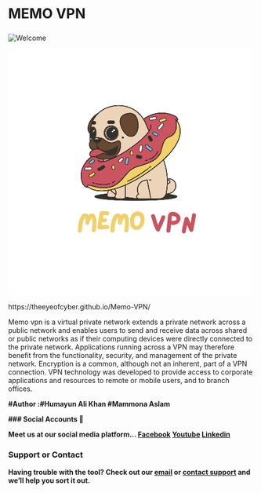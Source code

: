 # MEMO VPN
<p><img src="https://img.shields.io/badge/Welcome_To-Memo--VPN-red.svg?longCache=true&style=for-the-badge" alt="Welcome" width="300px" align="middle"></p>
<p><b>
<img src="https://github.com/TheEyeOfCyber/memovpn.vip/blob/main/20210713_113451_0000.png" style="max-width:100%;">
</p></b>
https://theeyeofcyber.github.io/Memo-VPN/

Memo vpn is a virtual private network extends a private network across a public network and enables users to send and receive data across shared or public networks as if their computing devices were directly connected to the private network. Applications running across a VPN may therefore benefit from the functionality, security, and management of the private network. Encryption is a common, although not an inherent, part of a VPN connection. VPN technology was developed to provide access to corporate applications and resources to remote or mobile users, and to branch offices.

<p><b>#Author :#Humayun Ali Khan #Mammona Aslam</p></b>
<p><b>
  ### Social Accounts 👥

Meet us at our social media platform...
[Facebook](https://www.facebook.com/groups/theeyeofcyberbuckeyesecurtiy/)
[Youtube](https://www.youtube.com/c/theeyeofcyberbuckeyesecurityofficial)
[Linkedin](https://pk.linkedin.com/in/theeyeofcyber)

### Support or Contact

Having trouble with the tool? Check out our [email](theeyeofcyber@gmail.com) or [contact support](markpriston@yahoo.com) and we’ll help you sort it out.
